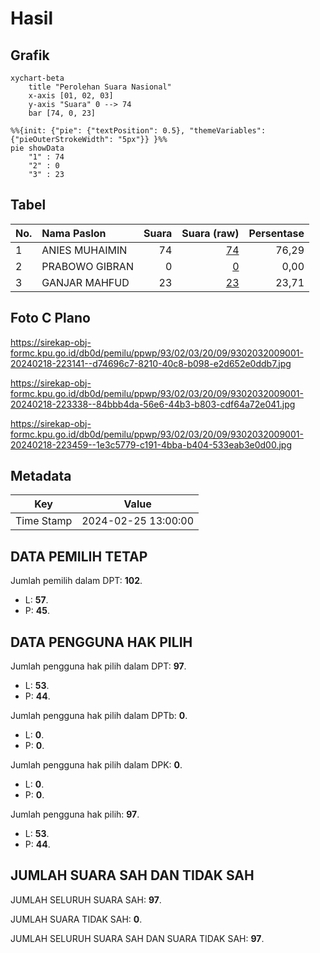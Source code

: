 # Hasil

## Grafik

```mermaid
xychart-beta
    title "Perolehan Suara Nasional"
    x-axis [01, 02, 03]
    y-axis "Suara" 0 --> 74
    bar [74, 0, 23]
```

```mermaid
%%{init: {"pie": {"textPosition": 0.5}, "themeVariables": {"pieOuterStrokeWidth": "5px"}} }%%
pie showData
    "1" : 74
    "2" : 0
    "3" : 23
```

## Tabel

| No. | Nama Paslon    | Suara | Suara (raw) | Persentase |
|:--- |:-------------- | -----:| -----------:| ----------:|
| 1   | ANIES MUHAIMIN | 74    | [74][p-1]   | 76,29      |
| 2   | PRABOWO GIBRAN | 0     | [0][p-2]    | 0,00       |
| 3   | GANJAR MAHFUD  | 23    | [23][p-3]   | 23,71      |


[p-1]: https://github.com/gigit-pemilu/pemilu-2024/blob/main/pilpres/hitung-suara/sub/93-papua-selatan/sub/02-boven-digoel/sub/03-waropko/sub/2009-ikcan/sub/001-tps/sub/paslon-1.txt
[p-2]: https://github.com/gigit-pemilu/pemilu-2024/blob/main/pilpres/hitung-suara/sub/93-papua-selatan/sub/02-boven-digoel/sub/03-waropko/sub/2009-ikcan/sub/001-tps/sub/paslon-2.txt
[p-3]: https://github.com/gigit-pemilu/pemilu-2024/blob/main/pilpres/hitung-suara/sub/93-papua-selatan/sub/02-boven-digoel/sub/03-waropko/sub/2009-ikcan/sub/001-tps/sub/paslon-3.txt

## Foto C Plano

https://sirekap-obj-formc.kpu.go.id/db0d/pemilu/ppwp/93/02/03/20/09/9302032009001-20240218-223141--d74696c7-8210-40c8-b098-e2d652e0ddb7.jpg

https://sirekap-obj-formc.kpu.go.id/db0d/pemilu/ppwp/93/02/03/20/09/9302032009001-20240218-223338--84bbb4da-56e6-44b3-b803-cdf64a72e041.jpg

https://sirekap-obj-formc.kpu.go.id/db0d/pemilu/ppwp/93/02/03/20/09/9302032009001-20240218-223459--1e3c5779-c191-4bba-b404-533eab3e0d00.jpg


## Metadata

| Key        | Value               |
| ---------- | ------------------- |
| Time Stamp | 2024-02-25 13:00:00 |


## DATA PEMILIH TETAP

Jumlah pemilih dalam DPT: **102**.
 * L: **57**.
 * P: **45**.

## DATA PENGGUNA HAK PILIH

Jumlah pengguna hak pilih dalam DPT: **97**.
 * L: **53**.
 * P: **44**.

Jumlah pengguna hak pilih dalam DPTb: **0**.
 * L: **0**.
 * P: **0**.

Jumlah pengguna hak pilih dalam DPK: **0**.
 * L: **0**.
 * P: **0**.

Jumlah pengguna hak pilih: **97**.
 * L: **53**.
 * P: **44**.

## JUMLAH SUARA SAH DAN TIDAK SAH

JUMLAH SELURUH SUARA SAH: **97**.

JUMLAH SUARA TIDAK SAH: **0**.

JUMLAH SELURUH SUARA SAH DAN SUARA TIDAK SAH: **97**.


